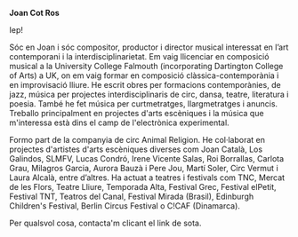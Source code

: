 **Joan Cot Ros**

Iep!

Sóc en Joan i sóc compositor, productor i director musical interessat en l’art contemporani i la interdisciplinarietat. Em vaig llicenciar en composició musical a la University College Falmouth (incorporating Dartington College of Arts) a UK, on em vaig formar en composició clàssica-contemporània i en improvisació lliure. He escrit obres per formacions contemporànies, de jazz, música per projectes interdisciplinaris de circ, dansa, teatre, literatura i poesia. També he fet música per curtmetratges, llargmetratges i anuncis. Treballo principalment en projectes d'arts escèniques i la música que m'interessa està dins el camp de l'electrònica experimental.

Formo part de la companyia de circ Animal Religion. He col·laborat en projectes d'artistes d'arts escèniques diverses com Joan Català, Los Galindos, SLMFV, Lucas Condró, Irene Vicente Salas, Roi Borrallas, Carlota Grau, Milagros Garcia, Aurora Bauzà i Pere Jou, Martí Soler, Circ Vermut i Laura Alcalà, entre d’altres. Ha actuat a teatres i festivals com TNC, Mercat de les Flors, Teatre Lliure, Temporada Alta, Festival Grec, Festival elPetit, Festival TNT, Teatros del Canal, Festival Mirada (Brasil), Edinburgh Children's Festival, Berlin Circus Festival o C!CAF (Dinamarca).

Per qualsvol cosa, contacta'm clicant el link de sota.
